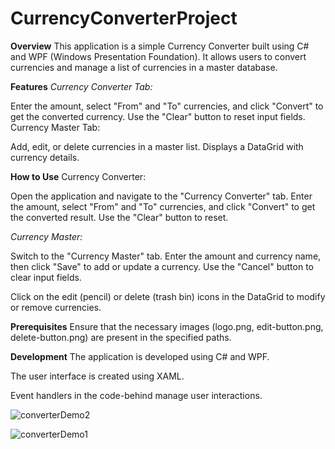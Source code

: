 # CurrencyConverterProject

**Overview**
This application is a simple Currency Converter built using C# and WPF (Windows Presentation Foundation). It allows users to convert currencies and manage a list of currencies in a master database.

**Features**
_Currency Converter Tab:_

Enter the amount, select "From" and "To" currencies, and click "Convert" to get the converted currency.
Use the "Clear" button to reset input fields.
Currency Master Tab:

Add, edit, or delete currencies in a master list.
Displays a DataGrid with currency details.

**How to Use**
Currency Converter:

Open the application and navigate to the "Currency Converter" tab.
Enter the amount, select "From" and "To" currencies, and click "Convert" to get the converted result.
Use the "Clear" button to reset.


_Currency Master:_

Switch to the "Currency Master" tab.
Enter the amount and currency name, then click "Save" to add or update a currency.
Use the "Cancel" button to clear input fields.

Click on the edit (pencil) or delete (trash bin) icons in the DataGrid to modify or remove currencies.


**Prerequisites**
Ensure that the necessary images (logo.png, edit-button.png, delete-button.png) are present in the specified paths.


**Development**
The application is developed using C# and WPF.

The user interface is created using XAML.

Event handlers in the code-behind manage user interactions.


![converterDemo2](https://github.com/dimiporf/CurrencyConverterProject/assets/74142959/856549ac-6899-431f-82aa-7d4de3068469)

![converterDemo1](https://github.com/dimiporf/CurrencyConverterProject/assets/74142959/2a90b6b9-013f-4e0b-b456-f40bccaff8d2)
